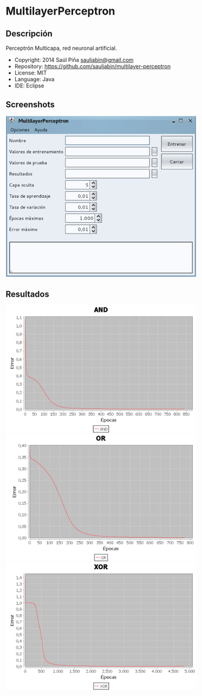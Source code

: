MultilayerPerceptron
====================

Descripción
-----------
Perceptrón Multicapa, red neuronal artificial.

- Copyright: 2014 Saúl Piña <sauljabin@gmail.com>
- Repository: https://github.com/sauljabin/multilayer-perceptron
- License: MIT
- Language: Java
- IDE: Eclipse


Screenshots
-----------
![](/documents/screenshot-1.png)


Resultados
----------
![](/data/AND_Results.txt.png)
![](/data/OR_Results.txt.png)
![](/data/XOR_Results.txt.png)
